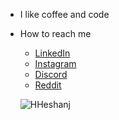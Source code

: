 - I like coffee and code
- How to reach me
    - [LinkedIn](https://www.linkedin.com/in/heshan-jayakody-6a2a71270/)
    - [Instagram](https://instagram.com/hheshan_j)
    - [Discord](https://discordapp.com/users/736142757420072991)
    - [Reddit](https://www.reddit.com/user/Appropriate-Show8753/)
 
  ![HHeshanj](https://github-readme-stats.vercel.app/api?username=hheshanj&show_icons=true&theme=radical)

